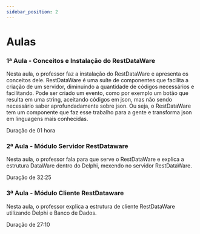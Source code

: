```yaml
---
sidebar_position: 2
---
```


# Aulas

### 1ª Aula - Conceitos e Instalação do RestDataWare

Nesta aula, o professor faz a instalação do RestDataWare e apresenta os conceitos dele.
RestDataWare é uma suíte de componentes que facilita a criação de um servidor, diminuindo a quantidade de códigos necessários e facilitando. Pode ser criado um evento, como por exemplo um botão que resulta em uma string, aceitando códigos em json, mas não sendo necessário saber aprofundadamente sobre json. Ou seja, o RestDataWare tem um componente que faz esse trabalho para a gente e transforma json em linguagens mais conhecidas.

 Duração de 01 hora

### 2ª Aula - Módulo Servidor RestDataware

Nesta aula, o professor fala para que serve o RestDataWare e explica a estrutura DataWare dentro do Delphi, mexendo no servidor RestDataWare.

 Duração de 32:25

### 3ª Aula - Módulo Cliente RestDataware

Nesta aula, o professor explica a estrutura de cliente RestDataWare utilizando Delphi e Banco de Dados.

 Duração de 27:10

